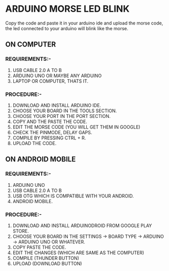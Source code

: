 # ARDUINO MORSE LED BLINK

Copy the code and paste it in your arduino ide and upload the morse code, the led connected to your arduino will blink like the morse.



## ON COMPUTER

### REQUIREMENTS:-
1. USB CABLE 2.0 A TO B
2. ARDUINO UNO OR MAYBE ANY ARDUINO
3. LAPTOP OR COMPUTER, THATS IT.

### PROCEDURE:- 
1. DOWNLOAD AND INSTALL ARDUINO IDE.
2. CHOOSE YOUR BOARD IN THE TOOLS SECTION.
3. CHOOSE YOUR PORT IN THE PORT SECTION.
4. COPY AND THE PASTE THE CODE.
5. EDIT THE MORSE CODE (YOU WILL GET THEM IN GOOGLE)
6. CHECK THE PINMODE, DELAY GAPS.
7. COMPILE BY PRESSING CTRL + R.
8. UPLOAD THE CODE.



## ON ANDROID MOBILE

### REQUIREMENTS:-
1. ARDUINO UNO
2. USB CABLE 2.0 A TO B
3. USB OTG WHICH IS COMPATIBLE WITH YOUR ANDROID.
4. ANDROID MOBILE.

### PROCEDURE:- 
1. DOWNLOAD AND INSTALL ARDUINODROID FROM GOOGLE PLAY STORE.
2. CHOOSE YOUR BOARD IN THE SETTINGS -> BOARD TYPE -> ARDUINO -> ARDUINO UNO OR WHATEVER.
3. COPY PASTE THE CODE.
4. EDIT THE CHANGES (WHICH ARE SAME AS THE COMPUTER)
5. COMPILE (THUNDER BUTTON)
6. UPLOAD (DOWNLOAD BUTTON)
